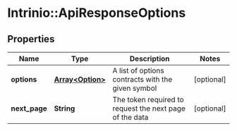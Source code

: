 # Intrinio::ApiResponseOptions

## Properties
Name | Type | Description | Notes
------------ | ------------- | ------------- | -------------
**options** | [**Array&lt;Option&gt;**](Option.md) | A list of options contracts with the given symbol | [optional] 
**next_page** | **String** | The token required to request the next page of the data | [optional] 


